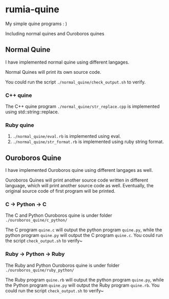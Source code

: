 # rumia-quine
My simple quine programs : )

Including normal quines and Ouroboros quines

## Normal Quine
I have implemented normal quine using different langages.

Normal Quines will print its own source code.

You could run the script `./normal_quine/check_output.sh` to verify.

### C++ quine
The C++ quine program `./normal_quine/str_replace.cpp` is implemented using std::string::replace.

### Ruby quine
1. `./normal_quine/eval.rb` is implemented using eval.
2. `./normal_quine/str_format.rb` is implemented using ruby string format.

## Ouroboros Quine
I have implemented Ouroboros quine using different langages as well.

Ouroboros Quines will print another source code written in different language, 
which will print another source code as well. 
Eventually, the original source code of first program will be printed.

### C -> Python -> C

The C and Python Ouroboros quine is under folder `./ouroboros_quine/c_python/`

The C program `quine.c` will output the python program `quine.py`,
while the python program `quine.py` will output the C program `quine.c`.
You could run the script `check_output.sh` to verify~

### Ruby -> Python -> Ruby

The Ruby and Python Ouroboros quine is under folder `./ouroboros_quine/ruby_python/`

The Ruby program `quine.rb` will output the python program `quine.py`,
while the Python program `quine.py` will output the Ruby program `quine.rb`.
You could run the script `check_output.sh` to verify~


